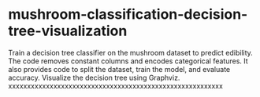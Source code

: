 # mushroom-classification-decision-tree-visualization
Train a decision tree classifier on the mushroom dataset to predict edibility. The code removes constant columns and encodes categorical features. It also provides code to split the dataset, train the model, and evaluate accuracy. Visualize the decision tree using Graphviz. xxxxxxxxxxxxxxxxxxxxxxxxxxxxxxxxxxxxxxxxxxxxxxxxxxxxxxxxx
